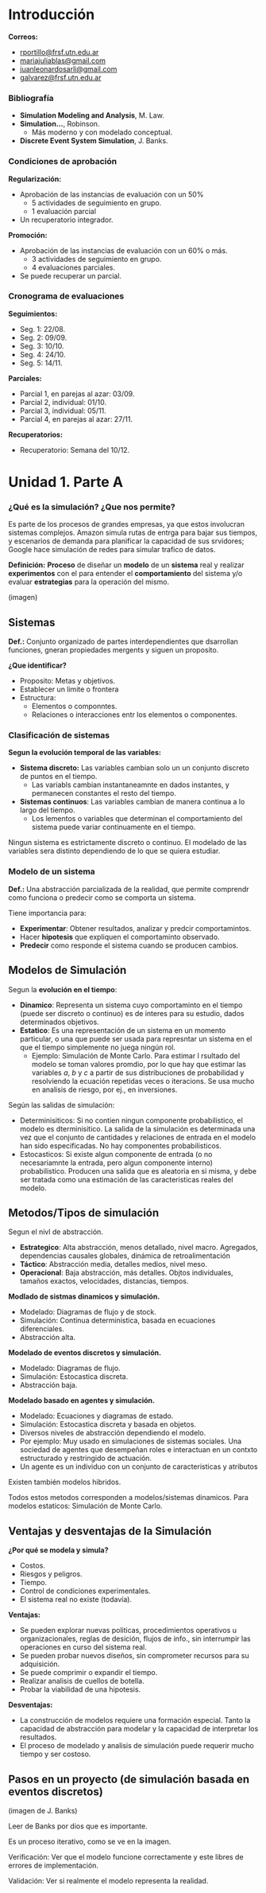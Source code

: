 # Introducción

**Correos:**

+ <rportillo@frsf.utn.edu.ar>
+ <mariajuliablas@gmail.com>
+ <juanleonardosarli@gmail.com>
+ <galvarez@frsf.utn.edu.ar>

### Bibliografía

+ **Simulation Modeling and Analysis**, M. Law.
+ **Simulation...**, Robinson.
  + Más moderno y con modelado conceptual.
+ **Discrete Event System Simulation**, J. Banks.

### Condiciones de aprobación

**Regularización:**

+ Aprobación de las instancias de evaluación con un 50%
  + 5 actividades de seguimiento en grupo.
  + 1 evaluación parcial
+ Un recuperatorio integrador.

**Promoción:**

+ Aprobación de las instancias de evaluación con un 60% o más.
  + 3 actividades de seguimiento en grupo.
  + 4 evaluaciones parciales.
+ Se puede recuperar un parcial.

### Cronograma de evaluaciones

**Seguimientos:**

+ Seg. 1: 22/08.
+ Seg. 2: 09/09.
+ Seg. 3: 10/10.
+ Seg. 4: 24/10.
+ Seg. 5: 14/11.

**Parciales:**

+ Parcial 1, en parejas al azar: 03/09.
+ Parcial 2, individual: 01/10.
+ Parcial 3, individual: 05/11.
+ Parcial 4, en parejas al azar: 27/11.

**Recuperatorios:**

+ Recuperatorio: Semana del 10/12.

# Unidad 1. Parte A

### ¿Qué es la simulación? ¿Que nos permite?

Es parte de los procesos de grandes empresas, ya que estos involucran sistemas complejos. Amazon simula rutas de entrga para bajar sus tiempos, y escenarios de demanda para planificar la capacidad de sus srvidores; Google hace simulación de redes para simular trafico de datos.

**Definición:** **Proceso** de diseñar un **modelo** de un **sistema** real y realizar **experimentos** con el para entender el **comportamiento** del sistema y/o evaluar **estrategias** para la operación del mismo.

(imagen)

## Sistemas

**Def.:** Conjunto organizado de partes interdependientes que dsarrollan funciones, gneran propiedades mergents y siguen un proposito.

**¿Que identificar?**

+ Proposito: Metas y objetivos.
+ Establecer un limite o frontera
+ Estructura:
  + Elementos o componntes.
  + Relaciones o interacciones entr los elementos o componentes.

### Clasificación de sistemas

**Segun la evolución temporal de las variables:**

+ **Sistema discreto:** Las variables cambian solo un un conjunto discreto de puntos en el tiempo.
  + Las variabls cambian instantaneamnte en dados instantes, y permanecen constantes el resto del tiempo.
+ **Sistemas continuos**: Las variables cambian de manera continua a lo largo del tiempo.
  + Los lementos o variables que determinan el comportamiento del sistema puede variar continuamente en el tiempo.

Ningun sistema es estrictamente discreto o continuo. El modelado de las variables sera distinto dependiendo de lo que se quiera estudiar.

### Modelo de un sistema

**Def.:** Una abstracción parcializada de la realidad, que permite comprendr como funciona o predecir como se comporta un sistema.

Tiene importancia para:

+ **Experimentar**: Obtener resultados, analizar y predcir comportamintos.
+ Hacer **hipotesis** que expliquen el comportaminto observado.
+ **Predecir** como responde el sistema cuando se producen cambios.

## Modelos de Simulación

Segun la **evolución en el tiempo**:

+ **Dinamico**: Representa un sistema cuyo comportaminto en el tiempo (puede ser discreto o continuo) es de interes para su estudio, dados determinados objetivos.
+ **Estatico**: Es una representación de un sistema en un momento particular, o una que puede ser usada para represntar un sistema en el que el tiempo simplemente no juega ningún rol.
  + Ejemplo: Simulación de Monte Carlo. Para estimar l rsultado del modelo se toman valores promdio, por lo que hay que estimar las variables $a$, $b$ y $c$ a partir de sus distribuciones de probabilidad y resolviendo la ecuación repetidas veces o iteracions. Se usa mucho en analisis de riesgo, por ej., en inversiones.

Según las salidas de simulación:

+ Determinisiticos: Si no contien ningun componente probabilistico, el modelo es dterminisitico. La salida de la simulación es determinada una vez que el conjunto de cantidades y relaciones de entrada en el modelo han sido especificadas. No hay componentes probabilisticos.
+ Estocasticos: Si existe algun componente de entrada (o no necesariamnte la entrada, pero algun componente interno) probabilistico. Producen una salida que es aleatoria en si misma, y debe ser tratada como una estimación de las caracteristicas reales del modelo.

## Metodos/Tipos de simulación

Segun el nivl de abstracción.

+ **Estrategico**: Alta abstracción, menos detallado, nivel macro. Agregados, dependencias causales globales, dinámica de retroalimentación
+ **Táctico**: Abstracción media, detalles medios, nivel meso.
+ **Operacional**: Baja abstracción, más detalles. Objtos individuales, tamaños exactos, velocidades, distancias, tiempos.

**Modlado de sistmas dinamicos y simulación.**

+ Modelado: Diagramas de flujo y de stock.
+ Simulación: Continua deterministica, basada en ecuaciones diferenciales.
+ Abstracción alta.

**Modelado de eventos discretos y simulación.**

+ Modelado: Diagramas de flujo.
+ Simulación: Estocastica discreta.
+ Abstracción baja.

**Modelado basado en agentes y simulación.**

+ Modelado: Ecuaciones y diagramas de estado.
+ Simulación: Estocastica discreta y basada en objetos.
+ Diversos niveles de abstracción dependiendo el modelo.
+ Por ejemplo: Muy usado en simulaciones de sistemas sociales. Una sociedad de agentes que desempeñan roles e interactuan en un contxto estructurado y restringido de actuación.
+ Un agente es un individuo con un conjunto de caracteristicas y atributos

Existen también modelos hibridos.

Todos estos metodos corresponden a modelos/sistemas dinamicos. Para modelos estaticos: Simulación de Monte Carlo.

## Ventajas y desventajas de la Simulación

**¿Por qué se modela y simula?**

+ Costos.
+ Riesgos y peligros.
+ Tiempo.
+ Control de condiciones experimentales.
+ El sistema real no existe (todavía).

**Ventajas:**

+ Se pueden explorar nuevas politicas, procedimientos operativos u organizacionales, reglas de desición, flujos de info., sin interrumpir las operaciones en curso del sistema real.
+ Se pueden probar nuevos diseños, sin comprometer recursos para su adquisición.
+ Se puede comprimir o expandir el tiempo.
+ Realizar analisis de cuellos de botella.
+ Probar la viabilidad de una hipotesis.

**Desventajas:**

+ La construcción de modelos requiere una formación especial. Tanto la capacidad de abstracción para modelar y la capacidad de interpretar los resultados.
+ El proceso de modelado y analisis de simulación puede requerir mucho tiempo y ser costoso.

## Pasos en un proyecto (de simulación basada en eventos discretos)

(imagen de J. Banks)

Leer de Banks por dios que es importante.

Es un proceso iterativo, como se ve en la imagen.

Verificación: Ver que el modelo funcione correctamente y este libres de errores de implementación.

Validación: Ver si realmente el modelo representa la realidad.
